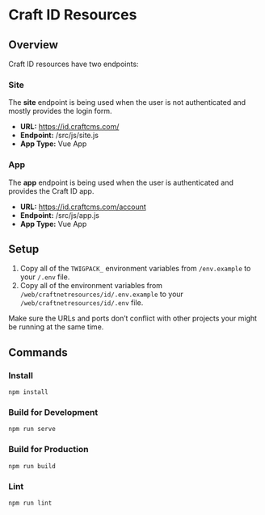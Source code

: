 # Craft ID Resources

## Overview
Craft ID resources have two endpoints:

### Site
The **site** endpoint is being used when the user is not authenticated and mostly provides the login form.

- **URL:** https://id.craftcms.com/
- **Endpoint:** /src/js/site.js
- **App Type:** Vue App

### App
The **app** endpoint is being used when the user is authenticated and provides the Craft ID app.
- **URL:** https://id.craftcms.com/account
- **Endpoint:** /src/js/app.js
- **App Type:** Vue App

## Setup
1. Copy all of the `TWIGPACK_` environment variables from `/env.example` to your `/.env` file.
2. Copy all of the environment variables from `/web/craftnetresources/id/.env.example` to your `/web/craftnetresources/id/.env` file.

Make sure the URLs and ports don’t conflict with other projects your might be running at the same time.

## Commands

### Install
    npm install
    
### Build for Development
    npm run serve

### Build for Production
    npm run build

### Lint
    npm run lint
    